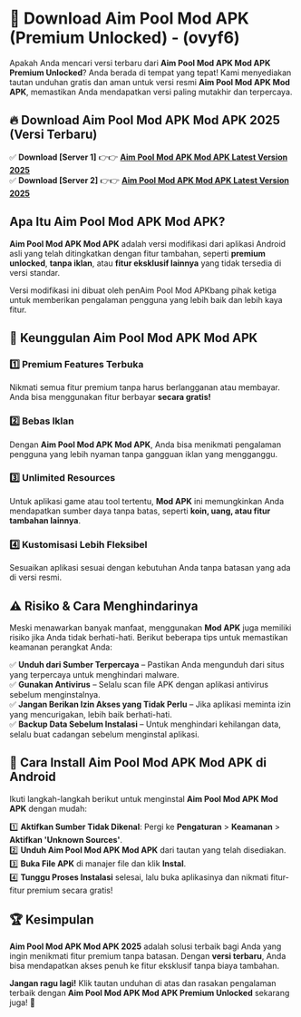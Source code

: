 

# 🎯 Download Aim Pool Mod APK (Premium Unlocked) -  (ovyf6) 

Apakah Anda mencari versi terbaru dari **Aim Pool Mod APK Mod APK Premium Unlocked**? Anda berada di tempat yang tepat! Kami menyediakan tautan unduhan gratis dan aman untuk versi resmi **Aim Pool Mod APK Mod APK**, memastikan Anda mendapatkan versi paling mutakhir dan terpercaya.

## 🔥 Download Aim Pool Mod APK Mod APK 2025 (Versi Terbaru)

✅ **Download [Server 1]** 👉👉 [**Aim Pool Mod APK Mod APK Latest Version 2025**](https://apkcomod.com?title=Aim_Pool_Mod_APK)  
✅ **Download [Server 2]** 👉👉 [**Aim Pool Mod APK Mod APK Latest Version 2025**](https://apkcomod.com?title=Aim_Pool_Mod_APK)  

## Apa Itu Aim Pool Mod APK Mod APK?

**Aim Pool Mod APK Mod APK** adalah versi modifikasi dari aplikasi Android asli yang telah ditingkatkan dengan fitur tambahan, seperti **premium unlocked**, **tanpa iklan**, atau **fitur eksklusif lainnya** yang tidak tersedia di versi standar.

Versi modifikasi ini dibuat oleh penAim Pool Mod APKbang pihak ketiga untuk memberikan pengalaman pengguna yang lebih baik dan lebih kaya fitur.

## 🎯 Keunggulan Aim Pool Mod APK Mod APK

### 1️⃣ Premium Features Terbuka
Nikmati semua fitur premium tanpa harus berlangganan atau membayar. Anda bisa menggunakan fitur berbayar **secara gratis!**

### 2️⃣ Bebas Iklan
Dengan **Aim Pool Mod APK Mod APK**, Anda bisa menikmati pengalaman pengguna yang lebih nyaman tanpa gangguan iklan yang mengganggu.

### 3️⃣ Unlimited Resources
Untuk aplikasi game atau tool tertentu, **Mod APK** ini memungkinkan Anda mendapatkan sumber daya tanpa batas, seperti **koin, uang, atau fitur tambahan lainnya**.

### 4️⃣ Kustomisasi Lebih Fleksibel
Sesuaikan aplikasi sesuai dengan kebutuhan Anda tanpa batasan yang ada di versi resmi.

## ⚠️ Risiko & Cara Menghindarinya

Meski menawarkan banyak manfaat, menggunakan **Mod APK** juga memiliki risiko jika Anda tidak berhati-hati. Berikut beberapa tips untuk memastikan keamanan perangkat Anda:

✅ **Unduh dari Sumber Terpercaya** – Pastikan Anda mengunduh dari situs yang terpercaya untuk menghindari malware.  
✅ **Gunakan Antivirus** – Selalu scan file APK dengan aplikasi antivirus sebelum menginstalnya.  
✅ **Jangan Berikan Izin Akses yang Tidak Perlu** – Jika aplikasi meminta izin yang mencurigakan, lebih baik berhati-hati.  
✅ **Backup Data Sebelum Instalasi** – Untuk menghindari kehilangan data, selalu buat cadangan sebelum menginstal aplikasi.

## 📌 Cara Install Aim Pool Mod APK Mod APK di Android

Ikuti langkah-langkah berikut untuk menginstal **Aim Pool Mod APK Mod APK** dengan mudah:

1️⃣ **Aktifkan Sumber Tidak Dikenal**: Pergi ke **Pengaturan** > **Keamanan** > **Aktifkan 'Unknown Sources'**.  
2️⃣ **Unduh Aim Pool Mod APK Mod APK** dari tautan yang telah disediakan.  
3️⃣ **Buka File APK** di manajer file dan klik **Instal**.  
4️⃣ **Tunggu Proses Instalasi** selesai, lalu buka aplikasinya dan nikmati fitur-fitur premium secara gratis!

## 🏆 Kesimpulan

**Aim Pool Mod APK Mod APK 2025** adalah solusi terbaik bagi Anda yang ingin menikmati fitur premium tanpa batasan. Dengan **versi terbaru**, Anda bisa mendapatkan akses penuh ke fitur eksklusif tanpa biaya tambahan.

**Jangan ragu lagi!** Klik tautan unduhan di atas dan rasakan pengalaman terbaik dengan **Aim Pool Mod APK Mod APK Premium Unlocked** sekarang juga! 🚀

